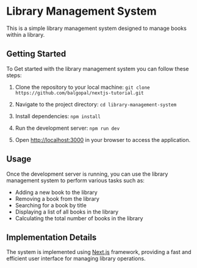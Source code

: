 # Library Management System

This is a simple library management system designed to manage books within a library.

## Getting Started

To Get started with the library management system you can follow these steps:

1. Clone the repository to your local machine:
`git clone https://github.com/balgopal/nextjs-tutorial.git`

2. Navigate to the project directory:
`cd library-management-system`

3. Install dependencies:
`npm install`

4. Run the development server:
`npm run dev`

5. Open [http://localhost:3000](http://localhost:3000) in your browser to access the application.

## Usage

Once the development server is running, you can use the library management system to perform various tasks such as:

- Adding a new book to the library
- Removing a book from the library
- Searching for a book by title
- Displaying a list of all books in the library
- Calculating the total number of books in the library

## Implementation Details

The system is implemented using [Next.js](https://nextjs.org/) framework, providing a fast and efficient user interface for managing library operations.